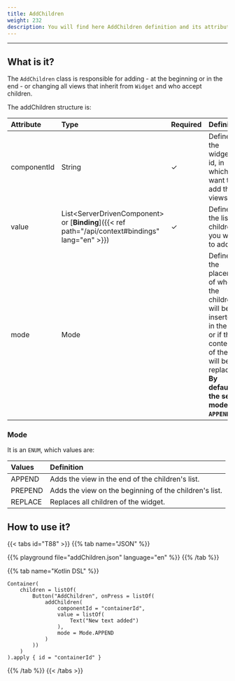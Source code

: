 ```yaml
---
title: AddChildren
weight: 232
description: You will find here AddChildren definition and its attributes details
---
```


---

## What is it?

The `AddChildren` class is responsible for adding - at the beginning or in the end - or changing all views that inherit from  `Widget`  and who accept children.

The addChildren structure is:

| **Attribute** | **Type** | Required | **Definition** |
| :--- | :--- | :--- | :--- |
| componentId | String |       ✓ | Defines the widget's id, in which you want to add the views. |
| value | List&lt;ServerDrivenComponent&gt; or [**Binding**]({{< ref path="/api/context#bindings" lang="en" >}})  |        ✓ | Defines the list of children you want to add. |
| mode | Mode |  | Defines the placement of where the children will be inserted in the list or if the contents of the list will be replaced. **By default the set mode is `APPEND`.** |

### Mode

It is an `ENUM`, which values are:

| Values | Definition |
| :--- | :--- |
| APPEND | Adds the view in the end of the children's list. |
| PREPEND | Adds the view on the beginning of the children's list. |
| REPLACE | Replaces all children of the widget. |

## How to use it?

{{< tabs id="T88" >}}
{{% tab name="JSON" %}}
<!-- json-playground:addChildren.json
{
"_beagleComponent_": "beagle:container",
"id": "containerId",
"children": [
   {
   "_beagleComponent_":"beagle:button",
   "text":"AddChildren",
   "onPress":[
      {
         "_beagleAction_":"beagle:addChildren",
         "componentId":"containerId",
         "value":[
            {
               "_beagleComponent_":"beagle:text",
               "text":"New text added"
            }
         ],
         "mode":"APPEND"
      }
   ]
}

]
}
-->
{{% playground file="addChildren.json" language="en" %}}
{{% /tab %}}

{{% tab name="Kotlin DSL" %}}
```
Container(
    children = listOf(
        Button("AddChildren", onPress = listOf(
            addChildren(
                componentId = "containerId",
                value = listOf(
                    Text("New text added")
                ),
				mode = Mode.APPEND
            )
        ))
    )
).apply { id = "containerId" }
```
{{% /tab %}}
{{< /tabs >}}
